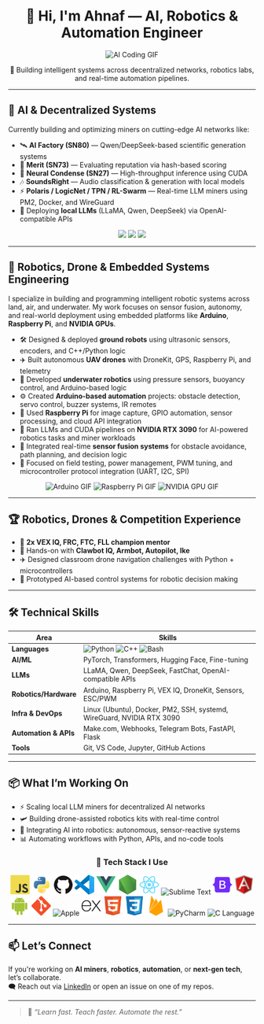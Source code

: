 <h1 align="center">👋 Hi, I'm Ahnaf — AI, Robotics & Automation Engineer</h1>

<p align="center">
  <img src="https://github.com/abhisheknaiidu/abhisheknaiidu/raw/master/code.gif" width="300" alt="AI Coding GIF"/>
</p>

<p align="center">
  🧠 Building intelligent systems across decentralized networks, robotics labs, and real-time automation pipelines.
</p>

---

## 🧠 AI & Decentralized Systems

Currently building and optimizing miners on cutting-edge AI networks like:

- 🛰️ **AI Factory (SN80)** — Qwen/DeepSeek-based scientific generation systems  
- 🔐 **Merit (SN73)** — Evaluating reputation via hash-based scoring  
- 🧠 **Neural Condense (SN27)** — High-throughput inference using CUDA  
- 🎶 **SoundsRight** — Audio classification & generation with local models  
- ⚡ **Polaris / LogicNet / TPN / RL-Swarm** — Real-time LLM miners using PM2, Docker, and WireGuard  
- 🧪 Deploying **local LLMs** (LLaMA, Qwen, DeepSeek) via OpenAI-compatible APIs

<p align="center">
  <img src="https://huggingface.co/front/assets/huggingface_logo-noborder.svg" width="100" />
  <img src="https://www.docker.com/wp-content/uploads/2022/03/vertical-logo-monochromatic.png" width="80" />
  <img src="https://cdn-icons-png.flaticon.com/512/11388/11388354.png" width="40" />
</p>

---

## 🤖 Robotics, Drone & Embedded Systems Engineering

I specialize in building and programming intelligent robotic systems across land, air, and underwater. My work focuses on sensor fusion, autonomy, and real-world deployment using embedded platforms like **Arduino**, **Raspberry Pi**, and **NVIDIA GPUs**.

- 🛠️ Designed & deployed **ground robots** using ultrasonic sensors, encoders, and C++/Python logic  
- ✈️ Built autonomous **UAV drones** with DroneKit, GPS, Raspberry Pi, and telemetry  
- 🌊 Developed **underwater robotics** using pressure sensors, buoyancy control, and Arduino-based logic  
- ⚙️ Created **Arduino-based automation** projects: obstacle detection, servo control, buzzer systems, IR remotes  
- 🍓 Used **Raspberry Pi** for image capture, GPIO automation, sensor processing, and cloud API integration  
- 🔋 Ran LLMs and CUDA pipelines on **NVIDIA RTX 3090** for AI-powered robotics tasks and miner workloads  
- 🤖 Integrated real-time **sensor fusion systems** for obstacle avoidance, path planning, and decision logic  
- 🧪 Focused on field testing, power management, PWM tuning, and microcontroller protocol integration (UART, I2C, SPI)

<p align="center">
  <img src="https://raw.githubusercontent.com/makermelissa/makermelissa/master/images/arduino.gif" width="200" alt="Arduino GIF" />
  <img src="https://www.raspberrypi.com/app/uploads/2021/07/Raspberry-Pi-400.gif" width="250" alt="Raspberry Pi GIF" />
  <img src="https://cdn.dribbble.com/users/1472201/screenshots/6120898/nvidia_dribbble.gif" width="200" alt="NVIDIA GPU GIF" />
</p>

---

## 🏆 Robotics, Drones & Competition Experience

- 🏅 **2x VEX IQ, FRC, FTC, FLL champion mentor**  
- 🔧 Hands-on with **Clawbot IQ, Armbot, Autopilot, Ike**  
- ✈️ Designed classroom drone navigation challenges with Python + microcontrollers  
- 🧩 Prototyped AI-based control systems for robotic decision making  

---

## 🛠️ Technical Skills

| Area                   | Skills |
|------------------------|--------|
| **Languages**          | ![Python](https://img.shields.io/badge/-Python-3776AB?logo=python&logoColor=white) ![C++](https://img.shields.io/badge/-C++-00599C?logo=c%2B%2B&logoColor=white) ![Bash](https://img.shields.io/badge/-Bash-4EAA25?logo=gnubash&logoColor=white) |
| **AI/ML**              | PyTorch, Transformers, Hugging Face, Fine-tuning |
| **LLMs**               | LLaMA, Qwen, DeepSeek, FastChat, OpenAI-compatible APIs |
| **Robotics/Hardware**  | Arduino, Raspberry Pi, VEX IQ, DroneKit, Sensors, ESC/PWM |
| **Infra & DevOps**     | Linux (Ubuntu), Docker, PM2, SSH, systemd, WireGuard, NVIDIA RTX 3090 |
| **Automation & APIs**  | Make.com, Webhooks, Telegram Bots, FastAPI, Flask |
| **Tools**              | Git, VS Code, Jupyter, GitHub Actions |

---

## 📦 What I’m Working On

- ⚡ Scaling local LLM miners for decentralized AI networks  
- 🛩️ Building drone-assisted robotics kits with real-time control  
- 🤖 Integrating AI into robotics: autonomous, sensor-reactive systems  
- 📊 Automating workflows with Python, APIs, and no-code tools

<h3 align="center">🚀 Tech Stack I Use</h3>

<p align="center">
  <img src="https://raw.githubusercontent.com/devicons/devicon/master/icons/javascript/javascript-original.svg" alt="JS" width="40" />
  <img src="https://raw.githubusercontent.com/devicons/devicon/master/icons/python/python-original.svg" alt="Python" width="40" />
  <img src="https://raw.githubusercontent.com/devicons/devicon/master/icons/github/github-original.svg" alt="GitHub" width="40" />
  <img src="https://raw.githubusercontent.com/devicons/devicon/master/icons/vscode/vscode-original.svg" alt="VSCode" width="40" />
  <img src="https://raw.githubusercontent.com/devicons/devicon/master/icons/vuejs/vuejs-original.svg" alt="Vue" width="40" />
  <img src="https://raw.githubusercontent.com/devicons/devicon/master/icons/nodejs/nodejs-original.svg" alt="Node.js" width="40" />
  <img src="https://raw.githubusercontent.com/devicons/devicon/master/icons/react/react-original.svg" alt="React" width="40" />
  <img src="https://upload.wikimedia.org/wikipedia/en/4/4c/Sublime_Text_3_logo.png" alt="Sublime Text" width="40" />
  <img src="https://raw.githubusercontent.com/devicons/devicon/master/icons/bootstrap/bootstrap-plain.svg" alt="Bootstrap" width="40" />
  <img src="https://raw.githubusercontent.com/devicons/devicon/master/icons/angularjs/angularjs-original.svg" alt="Angular" width="40" />
  <img src="https://raw.githubusercontent.com/devicons/devicon/master/icons/android/android-original.svg" alt="Android" width="40" />
  <img src="https://raw.githubusercontent.com/devicons/devicon/master/icons/git/git-original.svg" alt="Git" width="40" />
  <img src="https://upload.wikimedia.org/wikipedia/commons/f/fa/Apple_logo_black.svg" alt="Apple" width="40" />
  <img src="https://raw.githubusercontent.com/devicons/devicon/master/icons/express/express-original.svg" alt="Express" width="40" />
  <img src="https://raw.githubusercontent.com/devicons/devicon/master/icons/html5/html5-original.svg" alt="HTML5" width="40" />
  <img src="https://raw.githubusercontent.com/devicons/devicon/master/icons/css3/css3-original.svg" alt="CSS3" width="40" />
  <img src="https://raw.githubusercontent.com/devicons/devicon/master/icons/firebase/firebase-plain.svg" alt="Firebase" width="40" />
  <img src="https://upload.wikimedia.org/wikipedia/commons/1/1d/PyCharm_Icon.svg" alt="PyCharm" width="40" />
  <img src="https://upload.wikimedia.org/wikipedia/commons/1/18/C_Programming_Language.svg" alt="C Language" width="40" />
</p>


---

## 📫 Let’s Connect

If you're working on **AI miners**, **robotics**, **automation**, or **next-gen tech**, let’s collaborate.  
🗨️ Reach out via [LinkedIn](https://www.linkedin.com/) or open an issue on one of my repos.

---

> 🔁 *“Learn fast. Teach faster. Automate the rest.”*

